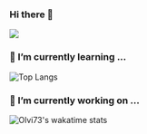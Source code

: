 ### Hi there 👋

<!--
**Olvi73/Olvi73** is a ✨ _special_ ✨ repository because its `README.md` (this file) appears on your GitHub profile.

Here are some ideas to get you started:

- 🔭 I’m currently working on ...
- 🌱 I’m currently learning ...
- 👯 I’m looking to collaborate on ...
- 🤔 I’m looking for help with ...
- 💬 Ask me about ...
- 📫 How to reach me: ...
- 😄 Pronouns: ...
- ⚡ Fun fact: ...
-->
![](https://github-readme-stats.vercel.app/api?username=Olvi73&count_private=true&show_icons=true&theme=dracula)  

### 🌱 I’m currently learning ...  
![Top Langs](https://github-readme-stats.vercel.app/api/top-langs/?username=Olvi73&layout=compact&theme=dracula)  

### 🔭 I’m currently working on ...  
![Olvi73's wakatime stats](https://github-readme-stats.vercel.app/api/wakatime?username=Olvi73&theme=dracula)
